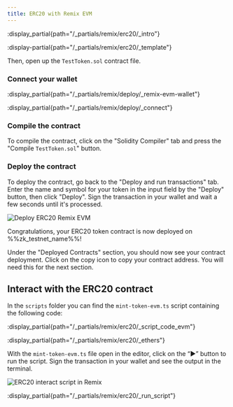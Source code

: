 ```yaml
---
title: ERC20 with Remix EVM
---
```


:display_partial{path="/_partials/remix/erc20/_intro"}

:display-partial{path="/_partials/remix/erc20/_template"}

Then, open up the `TestToken.sol` contract file.

### Connect your wallet

:display_partial{path="/_partials/remix/deploy/_remix-evm-wallet"}

:display_partial{path="/_partials/remix/deploy/_connect"}

### Compile the contract

To compile the contract, click on the "Solidity Compiler" tab and press the "Compile `TestToken.sol`" button.

### Deploy the contract

To deploy the contract, go back to the "Deploy and run transactions" tab.
Enter the name and symbol for your token in the input field by the "Deploy" button, then click "Deploy".
Sign the transaction in your wallet and wait a few seconds until it's processed.

![Deploy ERC20 Remix EVM](/images/101-erc20/deploy-erc20.gif)

Congratulations, your ERC20 token
contract is now deployed on %%zk_testnet_name%%!

Under the "Deployed Contracts" section, you should now see your contract deployment.
Click on the copy icon to copy your contract address.
You will need this for the next section.

## Interact with the ERC20 contract

In the `scripts` folder you can find the `mint-token-evm.ts` script containing the following code:

:display_partial{path="/_partials/remix/erc20/_script_code_evm"}

:display_partial{path="/_partials/remix/erc20/_ethers"}

With the `mint-token-evm.ts` file open in the editor, click on the “▶️” button to run the script.
Sign the transaction in your wallet and see the output in the terminal.

![ERC20 interact script in Remix](/images/101-erc20/run-script-evm.png)

:display_partial{path="/_partials/remix/erc20/_run_script"}
